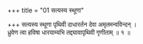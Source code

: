 +++
title = "01 सत्यस्य स्थूणा"

+++
सत्यस्य स्थूणा पृथिवी दाधारर्तन देवा अमृतमन्वविन्दन् ।  
ध्रुवेण त्वा हविषा धारयाम्यभि तद्द्यावापृथिवी गृणीताम् ॥ १ ॥